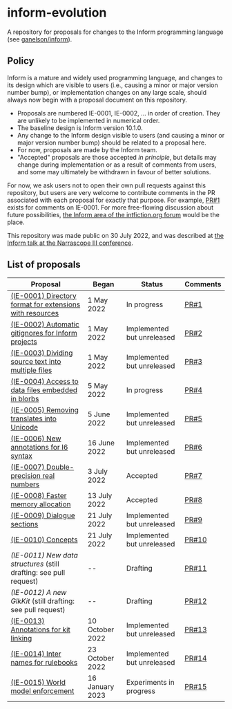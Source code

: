 # inform-evolution

A repository for proposals for changes to the Inform programming language
(see [ganelson/inform](https://github.com/ganelson/inform)).

## Policy

Inform is a mature and widely used programming language, and changes to its
design which are visible to users (i.e., causing a minor or major version
number bump), or implementation changes on any large scale, should always
now begin with a proposal document on this repository.

- Proposals are numbered IE-0001, IE-0002, ... in order of creation. They
are unlikely to be implemented in numerical order.
- The baseline design is Inform version 10.1.0.
- Any change to the Inform design visible to users (and causing a minor or
major version number bump) should be related to a proposal here.
- For now, proposals are made by the Inform team.
- "Accepted" proposals are those accepted _in principle_, but details may
change during implementation or as a result of comments from users, and some
may ultimately be withdrawn in favour of better solutions.

For now, we ask users not to open their own pull requests against this repository,
but users are very welcome to contribute comments in the PR associated with each proposal
for exactly that purpose. For example, [PR#1](https://github.com/ganelson/inform-evolution/pull/1) exists for comments on IE-0001.
For more free-flowing discussion about future possibilities, [the Inform area of the intfiction.org forum](https://intfiction.org/c/authoring/inform-7/)
would be the place.

This repository was made public on 30 July 2022, and was described at
[the Inform talk at the Narrascope III conference](https://ganelson.github.io/inform-website/talks/2022/07/31/narrascope-iii.html).

## List of proposals

Proposal                                                                                                 | Began        | Status   | Comments 
-------------------------------------------------------------------------------------------------------- | ------------ | -------- | -------
[(IE-0001) Directory format for extensions with resources](proposals/0001-extensions-with-resources.md)  | 1 May 2022   | In progress | [PR#1](https://github.com/ganelson/inform-evolution/pull/1)
[(IE-0002) Automatic gitignores for Inform projects](proposals/0002-inform-project-gitignores.md)        | 1 May 2022   | Implemented but unreleased | [PR#2](https://github.com/ganelson/inform-evolution/pull/2)
[(IE-0003) Dividing source text into multiple files](proposals/0003-multiple-source-files.md)            | 1 May 2022   | Implemented but unreleased | [PR#3](https://github.com/ganelson/inform-evolution/pull/3)
[(IE-0004) Access to data files embedded in blorbs](proposals/0004-using-data-files-in-blorbs.md)        | 5 May 2022   | In progress | [PR#4](https://github.com/ganelson/inform-evolution/pull/4)
[(IE-0005) Removing translates into Unicode](proposals/0005-removing-translates-into-unicode.md)         | 5 June 2022  | Implemented but unreleased | [PR#5](https://github.com/ganelson/inform-evolution/pull/5)
[(IE-0006) New annotations for I6 syntax](proposals/0006-i6-syntax-annotations.md)                       | 16 June 2022 | Implemented but unreleased | [PR#6](https://github.com/ganelson/inform-evolution/pull/6)
[(IE-0007) Double-precision real numbers](proposals/0007-double-precision-reals.md)                      | 3 July 2022  | Accepted | [PR#7](https://github.com/ganelson/inform-evolution/pull/7)
[(IE-0008) Faster memory allocation](proposals/0008-faster-memory-allocation.md)                         | 13 July 2022 | Accepted | [PR#8](https://github.com/ganelson/inform-evolution/pull/8)
[(IE-0009) Dialogue sections](proposals/0009-dialogue-sections.md)                                       | 21 July 2022 | Implemented but unreleased | [PR#9](https://github.com/ganelson/inform-evolution/pull/9)
[(IE-0010) Concepts](proposals/0010-concepts.md)                                                         | 21 July 2022 | Implemented but unreleased | [PR#10](https://github.com/ganelson/inform-evolution/pull/10)
_(IE-0011) New data structures_ (still drafting: see pull request)                                       | --           | Drafting | [PR#11](https://github.com/ganelson/inform-evolution/pull/11)
_(IE-0012) A new GlkKit_ (still drafting: see pull request)                                              | --           | Drafting | [PR#12](https://github.com/ganelson/inform-evolution/pull/12)
[(IE-0013) Annotations for kit linking](proposals/0013-annotations-for-kit-linking.md)                   | 10 October 2022 | Implemented but unreleased | [PR#13](https://github.com/ganelson/inform-evolution/pull/13)
[(IE-0014) Inter names for rulebooks](proposals/0014-inter-names-for-rulebooks.md)                       | 23 October 2022 | Implemented but unreleased | [PR#14](https://github.com/ganelson/inform-evolution/pull/14)
[(IE-0015) World model enforcement](proposals/0015-world-model-enforcement.md)                           | 16 January 2023 | Experiments in progress | [PR#15](https://github.com/ganelson/inform-evolution/pull/15)
